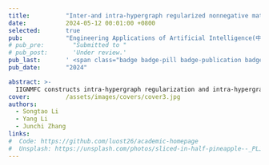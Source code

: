 ```yaml
---
title:          "Inter-and intra-hypergraph regularized nonnegative matrix factorization with hybrid constraints"
date:           2024-05-12 00:01:00 +0800
selected:       true
pub:            "Engineering Applications of Artificial Intelligence(中科院一区 Top)"
# pub_pre:        "Submitted to "
# pub_post:       'Under review.'
pub_last:       ' <span class="badge badge-pill badge-publication badge-success">Spotlight</span>'
pub_date:       "2024"

abstract: >-
  IIGNMFC constructs intra-hypergraph regularization and intra-hypergraph regularization by hypergraph learning, which can precisely induce high-dimensional data to map toward low-dimensional.
cover:          /assets/images/covers/cover3.jpg
authors:
  - Songtao Li
  - Yang Li
  - Junchi Zhang
links:
#  Code: https://github.com/luost26/academic-homepage
#  Unsplash: https://unsplash.com/photos/sliced-in-half-pineapple--_PLJZmHZzk
---
```


